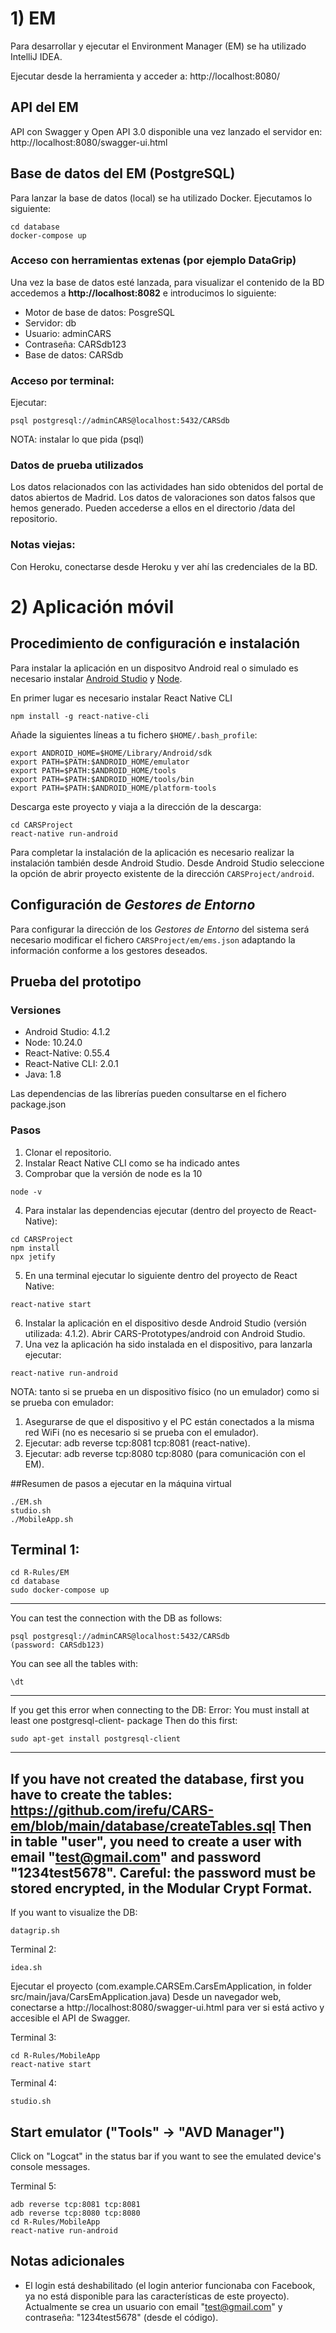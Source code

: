 # 1) EM

Para desarrollar y ejecutar el Environment Manager (EM) se ha utilizado IntelliJ IDEA.

Ejecutar desde la herramienta y acceder a:
http://localhost:8080/

## API del EM
API con Swagger y Open API 3.0 disponible una vez lanzado el servidor  en:
http://localhost:8080/swagger-ui.html

## Base de datos del EM (PostgreSQL)
Para lanzar la base de datos (local) se ha utilizado Docker.
Ejecutamos lo siguiente:
```
cd database
docker-compose up
```
### Acceso con herramientas extenas (por ejemplo DataGrip)

Una vez la base de datos esté lanzada, para visualizar el contenido de la BD accedemos a **http://localhost:8082** e introducimos lo siguiente:

- Motor de base de datos: PosgreSQL
- Servidor: db
- Usuario: adminCARS
- Contraseña: CARSdb123
- Base de datos: CARSdb

### Acceso por terminal:
Ejecutar:
```
psql postgresql://adminCARS@localhost:5432/CARSdb
```
NOTA: instalar lo que pida (psql)

### Datos de prueba utilizados
Los datos relacionados con las actividades han sido obtenidos del portal de datos abiertos de Madrid. 
Los datos de valoraciones son datos falsos que hemos generado.
Pueden accederse a ellos en el directorio /data del repositorio.

### Notas viejas:

Con Heroku, conectarse desde Heroku y ver ahí las credenciales de la BD.

# 2) Aplicación móvil

## Procedimiento de configuración e instalación

Para instalar la aplicación en un dispositvo Android real o simulado es necesario instalar [Android Studio](https://developer.android.com/studio/?hl=es-419) y [Node](https://nodejs.org/es/).

En primer lugar es necesario instalar React Native CLI
```
npm install -g react-native-cli
```

Añade la siguientes líneas a tu fichero `$HOME/.bash_profile`:
```
export ANDROID_HOME=$HOME/Library/Android/sdk
export PATH=$PATH:$ANDROID_HOME/emulator
export PATH=$PATH:$ANDROID_HOME/tools
export PATH=$PATH:$ANDROID_HOME/tools/bin
export PATH=$PATH:$ANDROID_HOME/platform-tools
```

Descarga este proyecto y viaja a la dirección de la descarga:
```
cd CARSProject
react-native run-android
```
Para completar la instalación de la aplicación es necesario realizar la instalación también desde Android Studio. Desde Android Studio seleccione la opción de abrir proyecto existente de la dirección `CARSProject/android`.

## Configuración de _Gestores de Entorno_

Para configurar la dirección de los *Gestores de Entorno* del sistema será necesario modificar el fichero `CARSProject/em/ems.json` adaptando la información conforme a los gestores deseados. 

## Prueba del prototipo

### Versiones
- Android Studio: 4.1.2
- Node: 10.24.0
- React-Native: 0.55.4
- React-Native CLI: 2.0.1
- Java: 1.8

Las dependencias de las librerías pueden consultarse en el fichero package.json 

### Pasos

1. Clonar el repositorio. 
2. Instalar React Native CLI como se ha indicado antes
3. Comprobar que la versión de node es la 10
```
node -v
```   
4. Para instalar las dependencias ejecutar (dentro del proyecto de React-Native):
```
cd CARSProject
npm install
npx jetify
```
5. En una terminal ejecutar lo siguiente dentro del proyecto de React Native:
```
react-native start
```
6. Instalar la aplicación en el dispositivo desde Android Studio (versión utilizada: 4.1.2). Abrir CARS-Prototypes/android con Android Studio.
7. Una vez la aplicación ha sido instalada en el dispositivo, para lanzarla ejecutar:
```
react-native run-android
```

NOTA: tanto si se prueba en un dispositivo físico (no un emulador) como si se prueba con emulador:
1. Asegurarse de que el dispositivo y el PC están conectados a la misma red WiFi (no es necesario si se prueba con el emulador).
2. Ejecutar: adb reverse tcp:8081 tcp:8081 (react-native).
3. Ejecutar: adb reverse tcp:8080 tcp:8080 (para comunicación con el EM).

##Resumen de pasos a ejecutar en la máquina virtual
```
./EM.sh
studio.sh
./MobileApp.sh
```

Terminal 1:
---
```
cd R-Rules/EM
cd database
sudo docker-compose up
```
----
You can test the connection with the DB as follows:
```
psql postgresql://adminCARS@localhost:5432/CARSdb
(password: CARSdb123)
```
You can see all the tables with:
```
\dt
```
----
If you get this error when connecting to the DB:
Error: You must install at least one postgresql-client-<version> package
Then do this first:
```
sudo apt-get install postgresql-client
```
----
If you have not created the database, first you have to create the tables:
https://github.com/irefu/CARS-em/blob/main/database/createTables.sql
Then in table "user", you need to create a user with email "test@gmail.com" and password "1234test5678". Careful: the password must be stored encrypted, in the Modular Crypt Format.
----
If you want to visualize the DB:
```
datagrip.sh
```

Terminal 2:
```
idea.sh
```
Ejecutar el proyecto (com.example.CARSEm.CarsEmApplication, in folder src/main/java/CarsEmApplication.java)
Desde un navegador web, conectarse a http://localhost:8080/swagger-ui.html para ver si está activo y accesible el API de Swagger.

Terminal 3:
```
cd R-Rules/MobileApp
react-native start
```

Terminal 4:
```
studio.sh
```
Start emulator ("Tools" -> "AVD Manager")
---
Click on "Logcat" in the status bar if you want to see the emulated device's console messages.

Terminal 5:
```
adb reverse tcp:8081 tcp:8081
adb reverse tcp:8080 tcp:8080
cd R-Rules/MobileApp
react-native run-android
```

## Notas adicionales
- El login está deshabilitado (el login anterior funcionaba con Facebook, ya no está disponible para las características de este proyecto). Actualmente se crea un usuario con email "test@gmail.com" y contraseña: "1234test5678" (desde el código).
